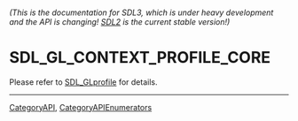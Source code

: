 ###### (This is the documentation for SDL3, which is under heavy development and the API is changing! [SDL2](https://wiki.libsdl.org/SDL2/) is the current stable version!)
# SDL_GL_CONTEXT_PROFILE_CORE

Please refer to [SDL_GLprofile](SDL_GLprofile) for details.

----
[CategoryAPI](CategoryAPI), [CategoryAPIEnumerators](CategoryAPIEnumerators)

